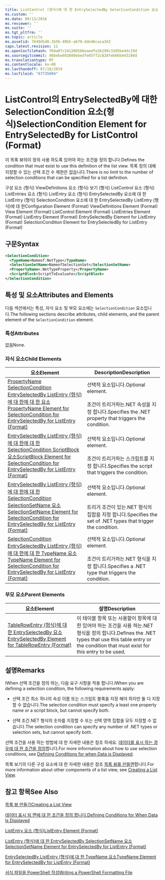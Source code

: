```yaml
---
title: ListControl (형식)에 대 한 EntrySelectedBy SelectionCondition 요소 | Microsoft Docs
ms.custom: ''
ms.date: 09/13/2016
ms.reviewer: ''
ms.suite: ''
ms.tgt_pltfrm: ''
ms.topic: article
ms.assetid: 7649d5d0-2b56-49b5-a670-dde46caca343
caps.latest.revision: 11
ms.openlocfilehash: f04a07c241268566eaedfe2b299c33d5be4dc19d
ms.sourcegitcommit: 46bebe692689ebedfe65ff2c828fe666b443198d
ms.translationtype: MT
ms.contentlocale: ko-KR
ms.lasthandoff: 07/10/2019
ms.locfileid: "67735094"
---
```

# <a name="selectioncondition-element-for-entryselectedby-for-listcontrol-format"></a><span data-ttu-id="4a140-102">ListControl의 EntrySelectedBy에 대한 SelectionCondition 요소(형식)</span><span class="sxs-lookup"><span data-stu-id="4a140-102">SelectionCondition Element for EntrySelectedBy for ListControl (Format)</span></span>

<span data-ttu-id="4a140-103">이 목록 뷰의이 정의 사용 하도록 있어야 하는 조건을 정의 합니다.</span><span class="sxs-lookup"><span data-stu-id="4a140-103">Defines the condition that must exist to use this definition of the list view.</span></span> <span data-ttu-id="4a140-104">목록 정의 대해 지정할 수 있는 선택 조건 수 제한은 없습니다.</span><span class="sxs-lookup"><span data-stu-id="4a140-104">There is no limit to the number of selection conditions that can be specified for a list definition.</span></span>

<span data-ttu-id="4a140-105">구성 요소 (형식) ViewDefinitions 요소 (형식) 보기 (형식) ListControl 요소 (형식) ListEntries 요소 (형식) ListEntry 요소 (형식) EntrySelectedBy 요소에 대 한 ListEntry (형식) SelectionCondition 요소에 대 한 EntrySelectedBy ListEntry (형식)에 대 한</span><span class="sxs-lookup"><span data-stu-id="4a140-105">Configuration Element (Format) ViewDefinitions Element (Format) View Element (Format) ListControl Element (Format) ListEntries Element (Format) ListEntry Element (Format) EntrySelectedBy Element for ListEntry (Format) SelectionCondition Element for EntrySelectedBy for ListEntry (Format)</span></span>

## <a name="syntax"></a><span data-ttu-id="4a140-106">구문</span><span class="sxs-lookup"><span data-stu-id="4a140-106">Syntax</span></span>

```xml
<SelectionCondition>
  <TypeName>Nameof.NetType</TypeName>
  <SelectionSetName>NameofSelectionSet</SelectionSetName>
  <PropertyName>.NetTypeProperty</PropertyName>
  <ScriptBlock>ScriptToEvaluate</ScriptBlock>
</SelectionCondition>
```

## <a name="attributes-and-elements"></a><span data-ttu-id="4a140-107">특성 및 요소</span><span class="sxs-lookup"><span data-stu-id="4a140-107">Attributes and Elements</span></span>

<span data-ttu-id="4a140-108">다음 섹션에서는 특성, 자식 요소 및 부모 요소에는 `SelectionCondition` 요소입니다.</span><span class="sxs-lookup"><span data-stu-id="4a140-108">The following sections describe attributes, child elements, and the parent element of the `SelectionCondition` element.</span></span>

### <a name="attributes"></a><span data-ttu-id="4a140-109">특성</span><span class="sxs-lookup"><span data-stu-id="4a140-109">Attributes</span></span>

<span data-ttu-id="4a140-110">없음</span><span class="sxs-lookup"><span data-stu-id="4a140-110">None.</span></span>

### <a name="child-elements"></a><span data-ttu-id="4a140-111">자식 요소</span><span class="sxs-lookup"><span data-stu-id="4a140-111">Child Elements</span></span>

|<span data-ttu-id="4a140-112">요소</span><span class="sxs-lookup"><span data-stu-id="4a140-112">Element</span></span>|<span data-ttu-id="4a140-113">Description</span><span class="sxs-lookup"><span data-stu-id="4a140-113">Description</span></span>|
|-------------|-----------------|
|[<span data-ttu-id="4a140-114">PropertyName SelectionCondition EntrySelectedBy ListEntry (형식)에 대 한에 대 한 요소</span><span class="sxs-lookup"><span data-stu-id="4a140-114">PropertyName Element for SelectionCondition for EntrySelectedBy for ListEntry (Format)</span></span>](./propertyname-element-for-selectioncondition-for-entryselectedby-for-listcontrol-format.md)|<span data-ttu-id="4a140-115">선택적 요소입니다.</span><span class="sxs-lookup"><span data-stu-id="4a140-115">Optional element.</span></span><br /><br /> <span data-ttu-id="4a140-116">조건이 트리거하는.NET 속성을 지정 합니다.</span><span class="sxs-lookup"><span data-stu-id="4a140-116">Specifies the .NET property that triggers the condition.</span></span>|
|[<span data-ttu-id="4a140-117">EntrySelectedBy ListEntry (형식)에 대 한에 대 한 SelectionCondition ScriptBlock 요소</span><span class="sxs-lookup"><span data-stu-id="4a140-117">ScriptBlock Element for SelectionCondition for EntrySelectedBy for ListEntry (Format)</span></span>](./scriptblock-element-for-selectioncondition-for-entryselectedby-for-listcontrol-format.md)|<span data-ttu-id="4a140-118">선택적 요소입니다.</span><span class="sxs-lookup"><span data-stu-id="4a140-118">Optional element.</span></span><br /><br /> <span data-ttu-id="4a140-119">조건이 트리거하는 스크립트를 지정 합니다.</span><span class="sxs-lookup"><span data-stu-id="4a140-119">Specifies the script that triggers the condition.</span></span>|
|[<span data-ttu-id="4a140-120">EntrySelectedBy ListEntry (형식)에 대 한에 대 한 SelectionCondition SelectionSetName 요소</span><span class="sxs-lookup"><span data-stu-id="4a140-120">SelectionSetName Element for SelectionCondition for EntrySelectedBy for ListEntry (Format)</span></span>](./selectionsetname-element-for-selectioncondition-for-entryselectedby-for-listentry-format.md)|<span data-ttu-id="4a140-121">선택적 요소입니다.</span><span class="sxs-lookup"><span data-stu-id="4a140-121">Optional element.</span></span><br /><br /> <span data-ttu-id="4a140-122">트리거 조건이 있는.NET 형식의 집합을 지정 합니다.</span><span class="sxs-lookup"><span data-stu-id="4a140-122">Specifies the set of .NET types that trigger the condition.</span></span>|
|[<span data-ttu-id="4a140-123">SelectionCondition EntrySelectedBy ListEntry (형식)에 대 한에 대 한 TypeName 요소</span><span class="sxs-lookup"><span data-stu-id="4a140-123">TypeName Element for SelectionCondition for EntrySelectedBy for ListEntry (Format)</span></span>](./typename-element-for-selectioncondition-for-entryselectedby-for-listcontrol-format.md)|<span data-ttu-id="4a140-124">선택적 요소입니다.</span><span class="sxs-lookup"><span data-stu-id="4a140-124">Optional element.</span></span><br /><br /> <span data-ttu-id="4a140-125">조건이 트리거하는.NET 형식을 지정 합니다.</span><span class="sxs-lookup"><span data-stu-id="4a140-125">Specifies a .NET type that triggers the condition.</span></span>|

### <a name="parent-elements"></a><span data-ttu-id="4a140-126">부모 요소</span><span class="sxs-lookup"><span data-stu-id="4a140-126">Parent Elements</span></span>

|<span data-ttu-id="4a140-127">요소</span><span class="sxs-lookup"><span data-stu-id="4a140-127">Element</span></span>|<span data-ttu-id="4a140-128">설명</span><span class="sxs-lookup"><span data-stu-id="4a140-128">Description</span></span>|
|-------------|-----------------|
|[<span data-ttu-id="4a140-129">TableRowEntry (형식)에 대 한 EntrySelectedBy 요소</span><span class="sxs-lookup"><span data-stu-id="4a140-129">EntrySelectedBy Element for TableRowEntry (Format)</span></span>](./entryselectedby-element-for-tablerowentry-for-tablecontrol-format.md)|<span data-ttu-id="4a140-130">이 테이블 항목 또는 사용할이 항목에 대 한 있어야 하는 조건을 사용 하는.NET 형식을 정의 합니다.</span><span class="sxs-lookup"><span data-stu-id="4a140-130">Defines the .NET types that use this table entry or the condition that must exist for this entry to be used.</span></span>|

## <a name="remarks"></a><span data-ttu-id="4a140-131">설명</span><span class="sxs-lookup"><span data-stu-id="4a140-131">Remarks</span></span>

<span data-ttu-id="4a140-132">lWhen 선택 조건을 정의 하는, 다음 요구 사항을 적용 합니다.</span><span class="sxs-lookup"><span data-stu-id="4a140-132">lWhen you are defining a selection condition, the following requirements apply:</span></span>

- <span data-ttu-id="4a140-133">선택 조건 최소 하나의 속성 이름 또는 스크립트 블록을 지정 해야 하지만 둘 다 지정할 수 없습니다.</span><span class="sxs-lookup"><span data-stu-id="4a140-133">The selection condition must specify a least one property name or a script block, but cannot specify both.</span></span>

- <span data-ttu-id="4a140-134">선택 조건.NET 형식의 숫자를 지정할 수 또는 선택 영역 집합을 모두 지정할 수 없습니다.</span><span class="sxs-lookup"><span data-stu-id="4a140-134">The selection condition can specify any number of .NET types or selection sets, but cannot specify both.</span></span>

<span data-ttu-id="4a140-135">선택 조건을 사용 하는 방법에 대 한 자세한 내용은 참조 하세요. [데이터를 표시 하는 경우에 대 한 조건을 정의](./defining-conditions-for-displaying-data.md)합니다.</span><span class="sxs-lookup"><span data-stu-id="4a140-135">For more information about how to use selection conditions, see [Defining Conditions for when Data is Displayed](./defining-conditions-for-displaying-data.md).</span></span>

<span data-ttu-id="4a140-136">목록 보기의 다른 구성 요소에 대 한 자세한 내용은 참조 [목록 뷰를 만들면](./creating-a-list-view.md)합니다.</span><span class="sxs-lookup"><span data-stu-id="4a140-136">For more information about other components of a list view, see [Creating a List View](./creating-a-list-view.md).</span></span>

## <a name="see-also"></a><span data-ttu-id="4a140-137">참고 항목</span><span class="sxs-lookup"><span data-stu-id="4a140-137">See Also</span></span>

[<span data-ttu-id="4a140-138">목록 뷰 만들기</span><span class="sxs-lookup"><span data-stu-id="4a140-138">Creating a List View</span></span>](./creating-a-list-view.md)

[<span data-ttu-id="4a140-139">데이터 표시 되 면에 대 한 조건을 정의 합니다.</span><span class="sxs-lookup"><span data-stu-id="4a140-139">Defining Conditions for When Data Is Displayed</span></span>](./defining-conditions-for-displaying-data.md)

[<span data-ttu-id="4a140-140">ListEntry 요소 (형식)</span><span class="sxs-lookup"><span data-stu-id="4a140-140">ListEntry Element (Format)</span></span>](./listentry-element-for-listcontrol-format.md)

[<span data-ttu-id="4a140-141">ListEntry (형식)에 대 한 EntrySelectedBy SelectionSetName 요소</span><span class="sxs-lookup"><span data-stu-id="4a140-141">SelectionSetName Element for EntrySelectedBy for ListEntry (Format)</span></span>](./selectionsetname-element-for-entryselectedby-for-listcontrol-format.md)

[<span data-ttu-id="4a140-142">EntrySelectedBy ListEntry (형식)에 대 한 TypeName 요소</span><span class="sxs-lookup"><span data-stu-id="4a140-142">TypeName Element for EntrySelectedBy for ListEntry (Format)</span></span>](/powershell/developer/format/typename-element-for-entryselectedby-for-listcontrol-format)

[<span data-ttu-id="4a140-143">서식 파일을 PowerShell 작성</span><span class="sxs-lookup"><span data-stu-id="4a140-143">Writing a PowerShell Formatting File</span></span>](./writing-a-powershell-formatting-file.md)
